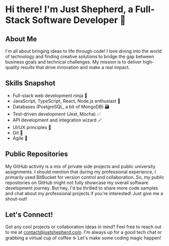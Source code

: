# Hi there! I'm Just Shepherd, a Full-Stack Software Developer 👋

## About Me
I'm all about bringing ideas to life through code! I love diving into the world of technology and finding creative solutions to bridge the gap between business goals and technical challenges. My mission is to deliver high-quality results that drive innovation and make a real impact.

## Skills Snapshot
- Full-stack web development ninja 🥷
- JavaScript, TypeScript, React, Node.js enthusiast 🚀
- Databases (PostgreSQL, a bit of MongoDB) 🗃️
- Test-driven development (Jest, Mocha) ✅
- API development and integration wizard 🪄
- UI/UX principles 🎨
- Git 🌳
- Agile 🚀

## Public Repositories
My GitHub activity is a mix of private side projects and public university assignments. I should mention that during my professional experience, I primarily used BitBucket for version control and collaboration. So, my public repositories on GitHub might not fully showcase my overall software development journey. But hey, I'd be thrilled to share more code samples and chat about my professional projects if you're interested! Just give me a shout-out!

## Let's Connect!
Got any cool projects or collaboration ideas in mind? Feel free to reach out to me at contact@justshepherd.com. I'm always up for a good tech chat or grabbing a virtual cup of coffee ☕ Let's make some coding magic happen!
